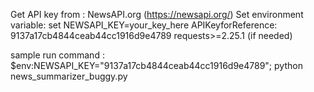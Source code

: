 
Get API key from : NewsAPI.org (https://newsapi.org/)
Set environment variable: set NEWSAPI_KEY=your_key_here
APIKeyforReference: 9137a17cb4844ceab44cc1916d9e4789
requests>=2.25.1 (if needed)

sample run command :
$env:NEWSAPI_KEY="9137a17cb4844ceab44cc1916d9e4789"; python news_summarizer_buggy.py
